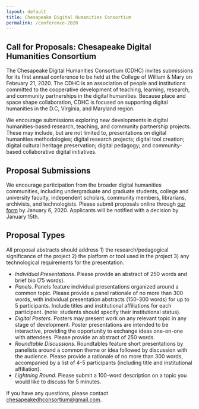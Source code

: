 ```yaml
---
layout: default
title: Chesapeake Digital Humanities Consortium
permalink: /conference-2020
---
```


## Call for Proposals: Chesapeake Digital Humanities Consortium

The Chesapeake Digital Humanities Consortium (CDHC) invites submissions for its first annual conference to be held at the College of William & Mary on February 21, 2020. The CDHC is an association of people and institutions committed to the cooperative development of teaching, learning, research, and community partnerships in the digital humanities. Because place and space shape collaboration, CDHC is focused on supporting digital humanities in the D.C, Virginia, and Maryland region.

We encourage submissions exploring new developments in digital humanities-based research, teaching, and community partnership projects. These may include, but are not limited to, presentations on digital humanities methodologies; digital research projects; digital tool creation; digital cultural heritage preservation; digital pedagogy; and community-based collaborative digital initiatives.

## Proposal Submissions

We encourage participation from the broader digital humanities communities, including undergraduate and graduate students, college and university faculty, independent scholars, community members, librarians, archivists, and technologists. Please submit proposals online through [our form](https://docs.google.com/forms/d/1b4mBINaEVBn6LAh1U7C5Irq9lvmYbyGKqBqNiMkwn1k/edit) by January 6, 2020. Applicants will be notified with a decision by January 15th.

## Proposal Types

All proposal abstracts should address 1) the research/pedagogical significance of the project 2) the platform or tool used in the project 3) any technological requirements for the presentation.

* *Individual Presentations*. Please provide an abstract of 250 words and brief bio (75 words).
* *Panels*. Panels feature individual presentations organized around a common topic. Please provide a panel rationale of no more than 300 words, with individual presentation abstracts (150-300 words) for up to 5 participants. Include titles and institutional affiliations for each participant. (note: students should specify their institutional status).
* *Digital Posters*. Posters may present work on any relevant topic in any stage of development. Poster presentations are intended to be interactive, providing the opportunity to exchange ideas one-on-one with attendees. Please provide an abstract of 250 words.
* *Roundtable Discussions*. Roundtables feature short presentations by panelists around a common theme or idea followed by discussion with the audience. Please provide a rationale of no more than 300 words, accompanied by a list of 4-5 participants (including title and institutional affiliation).
* *Lightning Round*. Please submit a 100-word description on a topic you would like to discuss for 5 minutes.

If you have any questions, please contact chesapeakedhconsortium@gmail.com.
